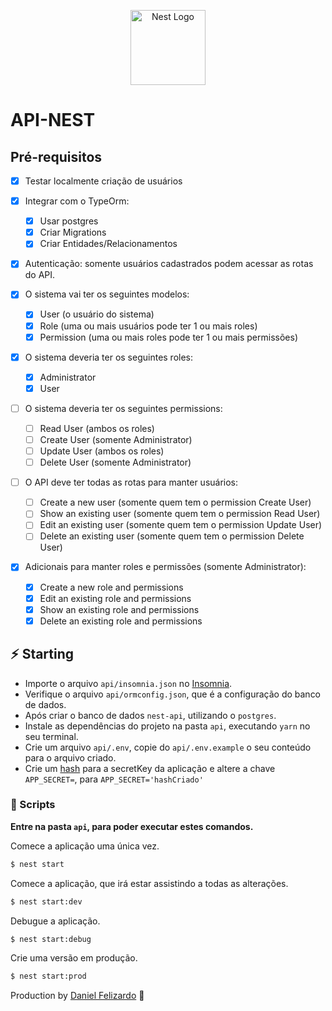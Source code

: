 <p align="center">
<a href="http://nestjs.com/" target="blank"><img src="https://nestjs.com/img/logo-small.svg" width="120" alt="Nest Logo" /></a>
<p>

# API-NEST

## Pré-requisitos

- [x] Testar localmente criação de usuários
- [x] Integrar com o TypeOrm:

  - [x] Usar postgres
  - [x] Criar Migrations
  - [x] Criar Entidades/Relacionamentos

- [x] Autenticação: somente usuários cadastrados podem acessar as rotas do API.

- [x] O sistema vai ter os seguintes modelos:

  - [x] User (o usuário do sistema)
  - [x] Role (uma ou mais usuários pode ter 1 ou mais roles)
  - [x] Permission (uma ou mais roles pode ter 1 ou mais permissões)

- [x] O sistema deveria ter os seguintes roles:

  - [x] Administrator
  - [x] User

- [ ] O sistema deveria ter os seguintes permissions:

  - [ ] Read User (ambos os roles)
  - [ ] Create User (somente Administrator)
  - [ ] Update User (ambos os roles)
  - [ ] Delete User (somente Administrator)

- [ ] O API deve ter todas as rotas para manter usuários:

  - [ ] Create a new user (somente quem tem o permission Create User)
  - [ ] Show an existing user (somente quem tem o permission Read User)
  - [ ] Edit an existing user (somente quem tem o permission Update User)
  - [ ] Delete an existing user (somente quem tem o permission Delete User)

- [x] Adicionais para manter roles e permissões (somente Administrator):

  - [x] Create a new role and permissions
  - [x] Edit an existing role and permissions
  - [x] Show an existing role and permissions
  - [x] Delete an existing role and permissions

## :zap: Starting

- Importe o arquivo `api/insomnia.json` no [Insomnia](https://insomnia.rest/).
- Verifique o arquivo `api/ormconfig.json`, que é a configuração do banco de dados.
- Após criar o banco de dados `nest-api`, utilizando o `postgres`.
- Instale as dependências do projeto na pasta `api`, executando `yarn` no seu terminal.
- Crie um arquivo `api/.env`, copie do `api/.env.example` o seu conteúdo para o arquivo criado.
- Crie um [hash](http://www.md5.cz/) para a secretKey da aplicação e altere a chave `APP_SECRET=`, para `APP_SECRET='hashCriado'`

### :crossed_flags: Scripts

**Entre na pasta `api`, para poder executar estes comandos.**

Comece a aplicação uma única vez.

```sh
$ nest start
```

Comece a aplicação, que irá estar assistindo a todas as alterações.

```sh
$ nest start:dev
```

Debugue a aplicação.

```sh
$ nest start:debug
```

Crie uma versão em produção.

```sh
$ nest start:prod
```

Production by [Daniel Felizardo](https://github.com/danieldfc) 🚀
